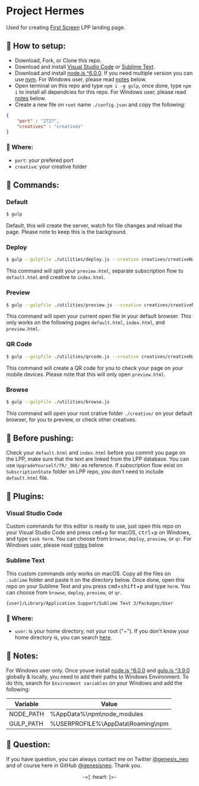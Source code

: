 # Project Hermes
Used for creating [First Screen](http://1screen.com/) LPP landing page.

## :red_circle: How to setup:

* Download, Fork, or Clone this repo.
* Download and install [Visual Studio Code](https://code.visualstudio.com/) or [Sublime Text](https://www.sublimetext.com/).
* Download and install [node.js ^6.0.0](https://nodejs.org/en/). If you need multiple version you can use [nvm](http://nvm.sh). For Windows user, please read [notes](#notes) below.
* Open terminal on this repo and type `npm i -g gulp`, once done, type `npm i` to install all dependcies for this repo. For Windows user, please read [notes](#notes) below.
* Create a new file on `root` name `./config.json` and copy the following:
```json
{
    "port" : "2727",
    "creatives" : "creatives"
}
```

### :book: Where:

* `port`: your prefered port
* `creative`: your creative folder

## :red_circle: Commands:

### Default

```bash
$ gulp
```

Default, this will create the server, watch for file changes and reload the page. Please note to keep this is the background.

### Deploy

```bash
$ gulp --gulpfile ./utilities/deploy.js --creative creatives/creativeName/XX/_123/preview.html
```

This command will split your `preview.html`, separate subscription flow to `default.html` and creative to `index.html`.

### Preview

```bash
$ gulp --gulpfile ./utilities/preview.js --creative creatives/creativeName/XX/_123/preview.html
```

This command will open your current open file in your default browser. This only works on the following pages `default.html`, `index.html`, and `preview.html`.

### QR Code

```bash
$ gulp --gulpfile ./utilities/qrcode.js --creative creatives/creativeName/XX/_123/preview.html
```

This command will create a QR code for you to check your page on your mobile devices. Please note that this will only open `preview.html`.

### Browse

```bash
$ gulp --gulpfile ./utilities/browse.js
```

This command will open your root crative folder `./creative/` on your default browser, for you to preview, or check other creatives.

## :red_circle: Before pushing:

Check your `default.html` and `index.html` before you commit you page on the LPP, make sure that the text are linked from the LPP database. You can use `UpgradeYourself/TR/_300/` as reference. If subscription flow exist on `SubscriptionState` folder on LPP repo, you don't need to include `default.html` file.

## :red_circle: Plugins:

### Visual Studio Code

Custom commands for this editor is ready to use, just open this repo on your Visual Studio Code and press <kbd>cmd</kbd>+<kbd>p</kbd> for macOS, <kbd>ctrl</kbd>+<kbd>p</kbd> on Windows, and type `task herm`. You can choose from `browse`, `deploy`, `preview`, or `qr`. For Windows user, please read [notes](#notes) below.

### Sublime Text

This custom commands only works on macOS. Copy all the files on `.sublime` folder and paste it on the directory below. Once done, open this repo on your Sublime Text and you press <kbd>cmd</kbd>+<kbd>shift</kbd>+<kbd>p</kbd> and type `herm`. You can choose from `browse`, `deploy`, `preview`, or `qr`.

```
{user}/Library/Application Support/Sublime Text 3/Packages/User
```

### :book: Where:

* `user`: is your home directory, not your root ("~"). If you don't know your home directory is, you can search [here](https://support.apple.com/kb/PH25270?locale=en_US).

## :red_circle: Notes:

For Windows user only. Once youve install [node.js ^6.0.0](https://nodejs.org/en/) and [gulp.js ^3.9.0](http://gulpjs.com/) globally & locally, you need to add their paths to Windows Environment. To do this, search for `Environment variables` on your Windows and add the following:

| Variable  | Value                             |
|-----------|-----------------------------------|
| NODE_PATH | %AppData%\npm\node_modules        |
| GULP_PATH | %USERPROFILE%\AppData\Roaming\npm |

## :red_circle: Question:

If you have question, you can always contact me on Twitter [@genesis_neo](https://twitter.com/genesis_neo) and of course here in GitHub [@genesisneo](https://github.com/genesisneo). Thank you.

<p align="center">-=[ :heart: ]=-</p>